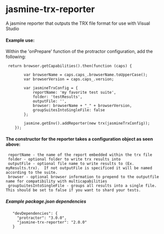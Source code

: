 # jasmine-trx-reporter
A jasmine reporter that outputs the TRX file format for use with Visual Studio


#### Example use:

Within the 'onPrepare' function of the protractor configuration, add the following:

     return browser.getCapabilities().then(function (caps) {

            var browserName = caps.caps_.browserName.toUpperCase();
            var browserVersion = caps.caps_.version;

            var jasmineTrxConfig = {
                reportName: 'my favorite test suite',
                folder: 'testResults',
                outputFile: '',
                browser: browserName + "_" + browserVersion,
                groupSuitesIntoSingleFile: false
            };

            jasmine.getEnv().addReporter(new trx(jasmineTrxConfig));
        });
 
#### The constructor for the reporter takes a configuration object as seen above:
     reportName - the name of the report embedded within the trx file
     folder - optional folder to write trx results into
     outputFile - optional file name to write results to (Ex. myResults.trx).  If not outputFile is specificed it will be named according to the suite.
     browser - optional browser information to prepend to the outputfile name for compatibility with multicapabilities
     groupSuitesIntoSingleFile - groups all results into a single file.  This should be set to false if you want to shard your tests.
 
 
##### Example package.json dependencies
       "devDependencies": {
         "protractor": "3.0.0",
         "jasmine-trx-reporter": "2.0.0"
       }
